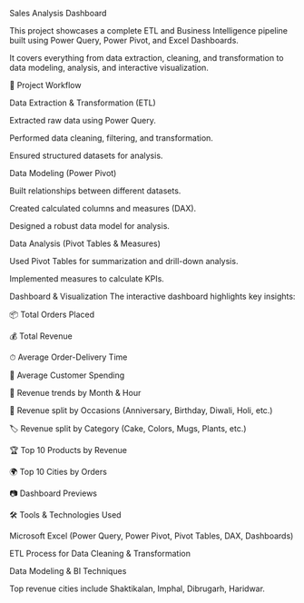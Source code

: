 



Sales Analysis Dashboard

This project showcases a complete ETL and Business Intelligence pipeline built using Power Query, Power Pivot, and Excel Dashboards.

It covers everything from data extraction, cleaning, and transformation to data modeling, analysis, and interactive visualization.

🚀 Project Workflow

Data Extraction & Transformation (ETL)

Extracted raw data using Power Query.

Performed data cleaning, filtering, and transformation.

Ensured structured datasets for analysis.

Data Modeling (Power Pivot)

Built relationships between different datasets.

Created calculated columns and measures (DAX).

Designed a robust data model for analysis.

Data Analysis (Pivot Tables & Measures)

Used Pivot Tables for summarization and drill-down analysis.

Implemented measures to calculate KPIs.

Dashboard & Visualization
The interactive dashboard highlights key insights:

📦 Total Orders Placed

💰 Total Revenue

⏱ Average Order-Delivery Time

🛒 Average Customer Spending

📅 Revenue trends by Month & Hour

🎉 Revenue split by Occasions (Anniversary, Birthday, Diwali, Holi, etc.)

🏷 Revenue split by Category (Cake, Colors, Mugs, Plants, etc.)

🏆 Top 10 Products by Revenue

🌍 Top 10 Cities by Orders

📷 Dashboard Previews




🛠 Tools & Technologies Used

Microsoft Excel (Power Query, Power Pivot, Pivot Tables, DAX, Dashboards)

ETL Process for Data Cleaning & Transformation

Data Modeling & BI Techniques


Top revenue cities include Shaktikalan, Imphal, Dibrugarh, Haridwar.
